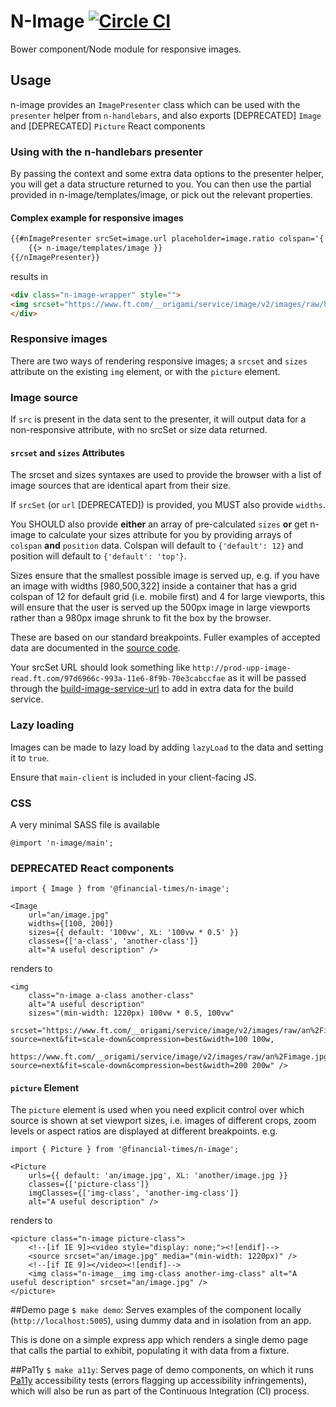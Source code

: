 #  N-Image [![Circle CI](https://circleci.com/gh/Financial-Times/n-image.svg?style=svg)](https://circleci.com/gh/Financial-Times/n-image)

Bower component/Node module for responsive images.

## Usage

n-image provides an `ImagePresenter` class which can be used with the `presenter` helper from `n-handlebars`, and also exports [DEPRECATED] `Image` and [DEPRECATED] `Picture` React components


### Using with the n-handlebars presenter

By passing the context and some extra data options to the presenter helper, you will get a data structure returned to you. You can then use the partial provided in n-image/templates/image, or pick out the relevant properties.

#### Complex example for responsive images
```html
{{#nImagePresenter srcSet=image.url placeholder=image.ratio colspan='{ "default": 12, "M": 6, "L": 5.25 }' position='{"default": "left"}' widths="[131, 196, 276]" lazyLoad=true}}
	{{> n-image/templates/image }}
{{/nImagePresenter}}
```
results in

```html
<div class="n-image-wrapper" style="">
<img srcset="https://www.ft.com/__origami/service/image/v2/images/raw/http%3A%2F%2Fprod-upp-image-read.ft.com%2F2f02641e-99ed-11e6-8f9b-70e3cabccfae?source=next&amp;fit=scale-down&amp;compression=best&amp;width=276 276w, https://www.ft.com/__origami/service/image/v2/images/raw/http%3A%2F%2Fprod-upp-image-read.ft.com%2F2f02641e-99ed-11e6-8f9b-70e3cabccfae?source=next&amp;fit=scale-down&amp;compression=best&amp;width=196 196w, https://www.ft.com/__origami/service/image/v2/images/raw/http%3A%2F%2Fprod-upp-image-read.ft.com%2F2f02641e-99ed-11e6-8f9b-70e3cabccfae?source=next&amp;fit=scale-down&amp;compression=best&amp;width=131 131w" sizes="(min-width: 1220px) 200px, (min-width: 980px) 158px, (min-width: 740px) 134px, calc(40vw - 16px)" role="presentation" alt="" class="n-image" data-n-image-lazy-load-js="" data-uid="5c380063e3.be7">
</div>
```

### Responsive images

There are two ways of rendering responsive images; a `srcset` and `sizes` attribute on the existing `img` element, or with the `picture` element.

### Image source
If `src` is present in the data sent to the presenter, it will output data for a non-responsive attribute, with no srcSet or size data returned.

#### `srcset` and `sizes` Attributes

The srcset and sizes syntaxes are used to provide the browser with a list of image sources that are identical apart from their size.

If `srcSet` (or `url` [DEPRECATED]) is provided, you MUST also provide `widths`.

You SHOULD also provide **either** an array of pre-calculated `sizes` **or** get n-image to calculate your sizes attribute for you by providing arrays of `colspan` **and** `position` data.  Colspan will default to `{'default': 12}` and position will default to `{'default': 'top'}`.

Sizes ensure that the smallest possible image is served up, e.g. if you have an image with widths [980,500,322] inside a container that has a grid colspan of 12 for default grid (i.e. mobile first) and 4 for large viewports, this will ensure that the user is served up the 500px image in large viewports rather than a 980px image shrunk to fit the box by the browser.

These are based on our standard breakpoints. Fuller examples of accepted data are documented in the [source code](src/presenters/image.js).

Your srcSet URL should look something like `http://prod-upp-image-read.ft.com/97d6966c-993a-11e6-8f9b-70e3cabccfae` as it will be passed through the [build-image-service-url](src/helpers/build-image-service-url.js) to add in extra data for the build service.

### Lazy loading

Images can be made to lazy load by adding `lazyLoad` to the data and setting it to `true`.

Ensure that `main-client` is included in your client-facing JS.

### CSS

A very minimal SASS file is available

```
@import 'n-image/main';
```

### DEPRECATED React components
```
import { Image } from '@financial-times/n-image';

<Image
    url="an/image.jpg"
    widths={[100, 200]}
    sizes={{ default: '100vw', XL: '100vw * 0.5' }}
    classes={['a-class', 'another-class']}
    alt="A useful description" />
```

renders to

```
<img
    class="n-image a-class another-class"
    alt="A useful description"
    sizes="(min-width: 1220px) 100vw * 0.5, 100vw"
    srcset="https://www.ft.com/__origami/service/image/v2/images/raw/an%2Fimage.jpg?source=next&fit=scale-down&compression=best&width=100 100w,
            https://www.ft.com/__origami/service/image/v2/images/raw/an%2Fimage.jpg?source=next&fit=scale-down&compression=best&width=200 200w" />
```

#### `picture` Element

The `picture` element is used when you need explicit control over which source is shown at set viewport sizes, i.e. images of different crops, zoom levels or aspect ratios are displayed at different breakpoints. e.g.

```
import { Picture } from '@financial-times/n-image';

<Picture
    urls={{ default: 'an/image.jpg', XL: 'another/image.jpg }}
    classes={['picture-class']}
    imgClasses={['img-class', 'another-img-class']}
    alt="A useful description" />
```

renders to

```
<picture class="n-image picture-class">
    <!--[if IE 9]><video style="display: none;"><![endif]-->
    <source srcset="an/image.jpg" media="(min-width: 1220px)" />
    <!--[if IE 9]></video><![endif]-->
    <img class="n-image__img img-class another-img-class" alt="A useful description" srcset="an/image.jpg" />
</picture>
```

##Demo page
`$ make demo`: Serves examples of the component locally (`http://localhost:5005`), using dummy data and in isolation from an app.

This is done on a simple express app which renders a single demo page that calls the partial to exhibit, populating it with data from a fixture.

##Pa11y
`$ make a11y`: Serves page of demo components, on which it runs [Pa11y](http://pa11y.org/) accessibility tests (errors flagging up accessibility infringements), which will also be run as part of the Continuous Integration (CI) process.
